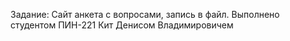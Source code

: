 Задание: Сайт анкета с вопросами, запись в файл.
Выполнено студентом ПИН-221 Кит Денисом Владимировичем
